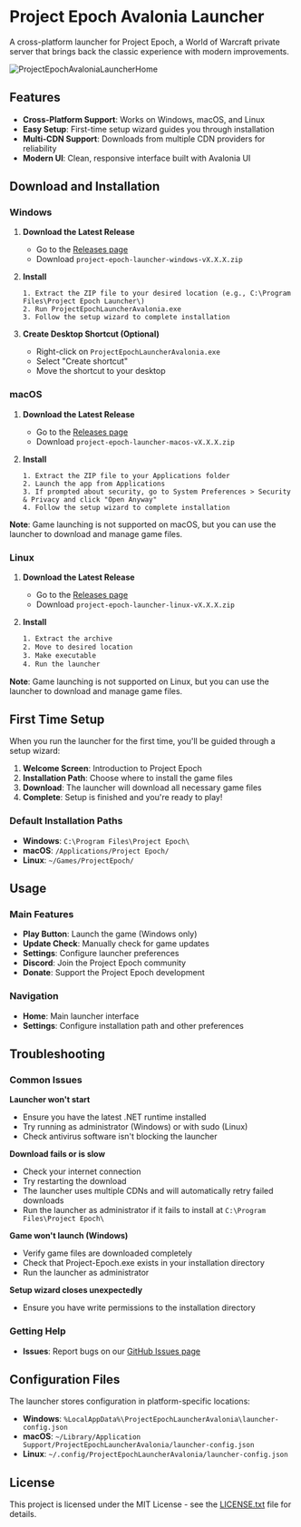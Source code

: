 # Project Epoch Avalonia Launcher

A cross-platform launcher for Project Epoch, a World of Warcraft private server that brings back the classic experience with modern improvements.

![ProjectEpochAvaloniaLauncherHome](https://github.com/user-attachments/assets/d889017e-3082-41b5-a97c-8ef025edc5bb)

## Features

- **Cross-Platform Support**: Works on Windows, macOS, and Linux
- **Easy Setup**: First-time setup wizard guides you through installation
- **Multi-CDN Support**: Downloads from multiple CDN providers for reliability
- **Modern UI**: Clean, responsive interface built with Avalonia UI

## Download and Installation

### Windows

1. **Download the Latest Release**
   - Go to the [Releases page](https://github.com/cwhit1234/ProjectEpochLauncherAvalonia/releases)
   - Download `project-epoch-launcher-windows-vX.X.X.zip`

2. **Install**
   ```
   1. Extract the ZIP file to your desired location (e.g., C:\Program Files\Project Epoch Launcher\)
   2. Run ProjectEpochLauncherAvalonia.exe
   3. Follow the setup wizard to complete installation
   ```

3. **Create Desktop Shortcut (Optional)**
   - Right-click on `ProjectEpochLauncherAvalonia.exe`
   - Select "Create shortcut"
   - Move the shortcut to your desktop

### macOS

1. **Download the Latest Release**
   - Go to the [Releases page](https://github.com/Project-Epoch/ProjectEpochLauncherAvalonia/releases)
   - Download `project-epoch-launcher-macos-vX.X.X.zip`

2. **Install**
   ```
   1. Extract the ZIP file to your Applications folder
   2. Launch the app from Applications
   3. If prompted about security, go to System Preferences > Security & Privacy and click "Open Anyway"
   4. Follow the setup wizard to complete installation
   ```

**Note**: Game launching is not supported on macOS, but you can use the launcher to download and manage game files.

### Linux

1. **Download the Latest Release**
   - Go to the [Releases page](https://github.com/Project-Epoch/ProjectEpochLauncherAvalonia/releases)
   - Download `project-epoch-launcher-linux-vX.X.X.zip`

2. **Install**
   ```bash
   1. Extract the archive   
   2. Move to desired location
   3. Make executable
   4. Run the launcher
   ```

**Note**: Game launching is not supported on Linux, but you can use the launcher to download and manage game files.

## First Time Setup

When you run the launcher for the first time, you'll be guided through a setup wizard:

1. **Welcome Screen**: Introduction to Project Epoch
2. **Installation Path**: Choose where to install the game files
3. **Download**: The launcher will download all necessary game files
4. **Complete**: Setup is finished and you're ready to play!

### Default Installation Paths

- **Windows**: `C:\Program Files\Project Epoch\`
- **macOS**: `/Applications/Project Epoch/`
- **Linux**: `~/Games/ProjectEpoch/`

## Usage

### Main Features

- **Play Button**: Launch the game (Windows only)
- **Update Check**: Manually check for game updates
- **Settings**: Configure launcher preferences
- **Discord**: Join the Project Epoch community
- **Donate**: Support the Project Epoch development

### Navigation

- **Home**: Main launcher interface
- **Settings**: Configure installation path and other preferences

## Troubleshooting

### Common Issues

**Launcher won't start**
- Ensure you have the latest .NET runtime installed
- Try running as administrator (Windows) or with sudo (Linux)
- Check antivirus software isn't blocking the launcher

**Download fails or is slow**
- Check your internet connection
- Try restarting the download
- The launcher uses multiple CDNs and will automatically retry failed downloads
- Run the launcher as administrator if it fails to install at `C:\Program Files\Project Epoch\`

**Game won't launch (Windows)**
- Verify game files are downloaded completely
- Check that Project-Epoch.exe exists in your installation directory
- Run the launcher as administrator

**Setup wizard closes unexpectedly**
- Ensure you have write permissions to the installation directory

### Getting Help
- **Issues**: Report bugs on our [GitHub Issues page](https://github.com/cwhit1234/ProjectEpochLauncherAvalonia/issues)

## Configuration Files

The launcher stores configuration in platform-specific locations:

- **Windows**: `%LocalAppData%\ProjectEpochLauncherAvalonia\launcher-config.json`
- **macOS**: `~/Library/Application Support/ProjectEpochLauncherAvalonia/launcher-config.json`
- **Linux**: `~/.config/ProjectEpochLauncherAvalonia/launcher-config.json`

## License

This project is licensed under the MIT License - see the [LICENSE.txt](LICENSE.txt) file for details.
